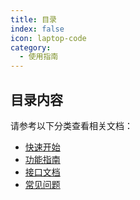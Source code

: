 ```yaml
---
title: 目录
index: false
icon: laptop-code
category:
  - 使用指南
---
```


<!-- Catalog content starts here -->
## 目录内容

请参考以下分类查看相关文档：

- [快速开始](./getting-started.md)
- [功能指南](./features.md)
- [接口文档](./api.md)
- [常见问题](./faq.md)
<!-- Catalog content ends here -->
